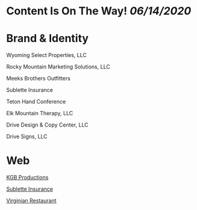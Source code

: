 **Content Is On The Way!** _06/14/2020_
======

# Brand & Identity

Wyoming Select Properties, LLC

Rocky Mountain Marketing Solutions, LLC

Meeks Brothers Outfitters

Sublette Insurance

Teton Hand Conference

Elk Mountain Therapy, LLC

Drive Design & Copy Center, LLC

Drive Signs, LLC

# Web

[KGB Productions](http://www.kgb-productions.com/)

[Sublette Insurance](https://www.subletteinsurance.com/)

[Virginian Restaurant](https://www.virginianrestaurant.net/)
